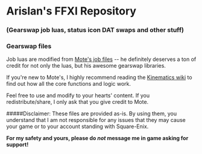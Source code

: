 # Arislan's FFXI Repository
### (Gearswap job luas, status icon DAT swaps and other stuff)


### Gearswap files

Job luas are modified from [Mote's job files](https://github.com/Kinematics/GearSwap-Jobs) -- he definitely deserves a ton of credit for not only the luas, but his awesome gearswap libraries.

If you're new to Mote's, I highly recommend reading the [Kinematics wiki](https://github.com/Kinematics/GearSwap-Jobs/wiki) to find out how all the core functions and logic work.

Feel free to use and modify to your hearts' content.  If you redistribute/share, I only ask that you give credit to Mote.

#####Disclaimer: These files are provided as-is.  By using them, you understand that I am not responsible for any issues that they may cause your game or to your account standing with Square-Enix.

**For my safety and yours, please do _not_ message me in game asking for support!**
